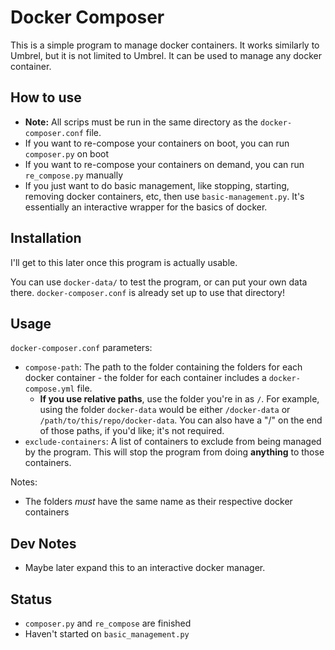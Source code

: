 # Docker Composer

This is a simple program to manage docker containers. It works similarly to Umbrel, but it is not limited to Umbrel. It can be used to manage any docker container.


## How to use
- **Note:** All scrips must be run in the same directory as the `docker-composer.conf` file.
- If you want to re-compose your containers on boot, you can run `composer.py` on boot
- If you want to re-compose your containers on demand, you can run `re_compose.py` manually
- If you just want to do basic management, like stopping, starting, removing docker containers, etc, then use `basic-management.py`. It's essentially an interactive wrapper for the basics of docker.


## Installation

I'll get to this later once this program is actually usable.

You can use `docker-data/` to test the program, or can put your own data there. `docker-composer.conf` is already set up to use that directory!


## Usage

`docker-composer.conf` parameters:
- `compose-path`: The path to the folder containing the folders for each docker container - the folder for each container includes a `docker-compose.yml` file.
  - **If you use relative paths**, use the folder you're in as `/`. For example, using the folder `docker-data` would be either `/docker-data` or `/path/to/this/repo/docker-data`. You can also have a "/" on the end of those paths, if you'd like; it's not required.
- `exclude-containers`: A list of containers to exclude from being managed by the program. This will stop the program from doing **anything** to those containers.

Notes:
- The folders *must* have the same name as their respective docker containers


## Dev Notes
- Maybe later expand this to an interactive docker manager.

## Status
- `composer.py` and `re_compose` are finished
- Haven't started on `basic_management.py`